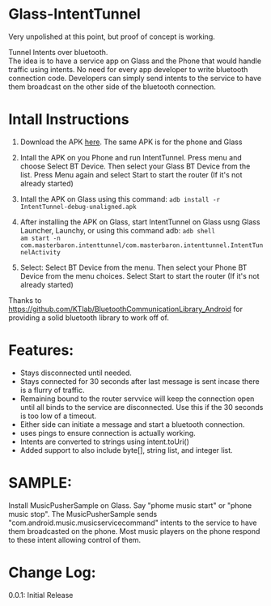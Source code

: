 Glass-IntentTunnel
==================

Very unpolished at this point, but proof of concept is working.


Tunnel Intents over bluetooth.  
The idea is to have a service app on Glass and the Phone that would handle traffic using intents.  No need for every app developer to write bluetooth connection code.   Developers can simply send intents to the service to have them broadcast on the other side of the bluetooth connection. 

Intall Instructions
===================

1. Download the APK [here](https://github.com/TheMasterBaron/Glass-IntentTunnel/blob/master/apk/IntentTunnel-debug-unaligned-0.0.1.apk?raw=true).  The same APK is for the phone and Glass

2. Intall the APK on you Phone and run IntentTunnel.  Press menu and choose Select BT Device.  Then select your Glass BT Device from the list.  Press Menu again and select Start to start the router (If it's not already started)

3. Intall the APK on Glass using this command:
<code>adb install -r IntentTunnel-debug-unaligned.apk</code>

4. After installing the APK on Glass, start IntentTunnel on Glass usng Glass Launcher, Launchy, or using this command adb:
<code>adb shell am start -n com.masterbaron.intenttunnel/com.masterbaron.intenttunnel.IntentTunnelActivity</code>

5. Select: Select BT Device from the menu.  Then select your Phone BT Device from the menu choices.  Select Start to start the router (If it's not already started)

Thanks to https://github.com/KTlab/BluetoothCommunicationLibrary_Android for providing a solid bluetooth library to work off of.


Features:
=========
* Stays disconnected until needed.
* Stays connected for 30 seconds after last message is sent incase there is a flurry of traffic.
* Remaining bound to the router servvice will keep the connection open until all binds to the service are disconnected.  Use this if the 30 seconds is too low of a timeout.
* Either side can initiate a message and start a bluetooth connection.
* uses pings to ensure connection is actually working.
* Intents are converted to strings using intent.toUri() 
* Added support to also include byte[], string list, and integer list.


SAMPLE:
=======
Install MusicPusherSample on Glass.  Say "phome music start" or "phone music stop".
The MusicPusherSample sends "com.android.music.musicservicecommand" intents to the service to have them broadcasted on the phone.  Most music players on the phone respond to these intent allowing control of them.


Change Log:
===========
0.0.1: Initial Release
